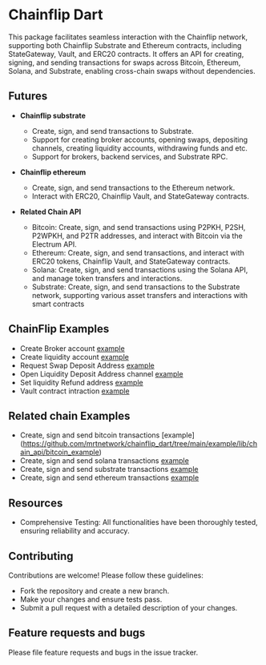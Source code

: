 # Chainflip Dart

This package facilitates seamless interaction with the Chainflip network, supporting both Chainflip Substrate and Ethereum contracts, including StateGateway, Vault, and ERC20 contracts. It offers an API for creating, signing, and sending transactions for swaps across Bitcoin, Ethereum, Solana, and Substrate, enabling cross-chain swaps without dependencies.

## Futures

- **Chainflip substrate**
  - Create, sign, and send transactions to Substrate.
  - Support for creating broker accounts, opening swaps, depositing channels, creating liquidity accounts, withdrawing funds and etc.
  - Support for brokers, backend services, and Substrate RPC.

- **Chainflip ethereum**
  - Create, sign, and send transactions to the Ethereum network.
  - Interact with ERC20, Chainflip Vault, and StateGateway contracts.


- **Related Chain API**
  - Bitcoin: Create, sign, and send transactions using P2PKH, P2SH, P2WPKH, and P2TR addresses, and interact with Bitcoin via the   Electrum API.
  - Ethereum: Create, sign, and send transactions, and interact with ERC20 tokens, Chainflip Vault, and StateGateway contracts.
  - Solana: Create, sign, and send transactions using the Solana API, and manage token transfers and interactions.
  - Substrate: Create, sign, and send transactions to the Substrate network, supporting various asset transfers and interactions with smart contracts

## ChainFlip Examples

- Create Broker account [example](https://github.com/mrtnetwork/chainflip_dart/blob/main/example/lib/cf_api/become_broker.dart)
- Create liquidity account [example](https://github.com/mrtnetwork/chainflip_dart/blob/main/example/lib/cf_api/become_liquidity.dart)
- Request Swap Deposit Address [example](https://github.com/mrtnetwork/chainflip_dart/blob/main/example/lib/cf_api/request_swap_deposit_address.dart)
- Open Liquidity Deposit Address channel [example](https://github.com/mrtnetwork/chainflip_dart/blob/main/example/lib/cf_api/open_liquidity_deposit_channel.dart)
- Set liquidity Refund address [example](https://github.com/mrtnetwork/chainflip_dart/blob/main/example/lib/cf_api/set_liquidity_refunt_address.dart)
- Vault contract intraction [example](https://github.com/mrtnetwork/chainflip_dart/blob/main/example/lib/cf_api/vault_contract/swap_native.dart)

## Related chain Examples
- Create, sign and send bitcoin transactions [example]  (https://github.com/mrtnetwork/chainflip_dart/tree/main/example/lib/chain_api/bitcoin_example)
- Create, sign and send solana transactions [example](https://github.com/mrtnetwork/chainflip_dart/tree/main/example/lib/chain_api/solana_examples)
- Create, sign and send substrate transactions [example](https://github.com/mrtnetwork/chainflip_dart/tree/main/example/lib/chain_api/substrate_examples)
- Create, sign and send ethereum transactions [example](https://github.com/mrtnetwork/chainflip_dart/tree/main/example/lib/chain_api/ethereum_example)


## Resources

- Comprehensive Testing: All functionalities have been thoroughly tested, ensuring reliability and accuracy.

## Contributing

Contributions are welcome! Please follow these guidelines:

- Fork the repository and create a new branch.
- Make your changes and ensure tests pass.
- Submit a pull request with a detailed description of your changes.

## Feature requests and bugs

Please file feature requests and bugs in the issue tracker.

